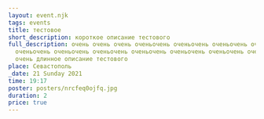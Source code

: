 ```yaml
---
layout: event.njk
tags: events
title: тестовое
short_description: короткое описание тестового
full_description: очень очень очень оченьочень оченьочень оченьочень оченьочень
  оченьочень оченьочень оченьочень оченьочень оченьочень оченьочень оченьочень
  очень длинное описание тестового
place: Севастополь
_date: 21 Sunday 2021
time: 19:17
poster: posters/nrcfeq0ojfq.jpg
duration: 2
price: true
---
```

